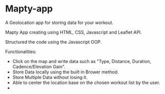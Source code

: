 # Mapty-app

A Geolocation app for storing data for your workout.

Mapty App creating using HTML, CSS, Javascript and Leaflet API. 

Structured the code using the Javascript OOP. 

Functionalities:
  - Click on the map and write data such as "Type, Distance, Duration, Cadence/Elevation Gain".
  - Store Data locally using the built in Brower method.
  - Store Multiple Data without losing it. 
  - Able to center the location base on the chosen workout list by the user.
  - 
